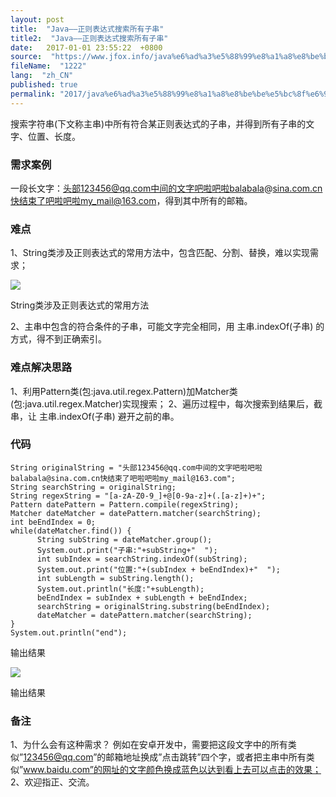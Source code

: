 ```yaml
---
layout: post
title:  "Java——正则表达式搜索所有子串"
title2:  "Java——正则表达式搜索所有子串"
date:   2017-01-01 23:55:22  +0800
source:  "https://www.jfox.info/java%e6%ad%a3%e5%88%99%e8%a1%a8%e8%be%be%e5%bc%8f%e6%90%9c%e7%b4%a2%e6%89%80%e6%9c%89%e5%ad%90%e4%b8%b2.html"
fileName:  "1222"
lang:  "zh_CN"
published: true
permalink: "2017/java%e6%ad%a3%e5%88%99%e8%a1%a8%e8%be%be%e5%bc%8f%e6%90%9c%e7%b4%a2%e6%89%80%e6%9c%89%e5%ad%90%e4%b8%b2.html"
---
```


搜索字符串(下文称主串)中所有符合某正则表达式的子串，并得到所有子串的文字、位置、长度。

### 需求案例

一段长文字：头部123456@qq.com中间的文字吧啦吧啦balabala@sina.com.cn快结束了吧啦吧啦my_mail@163.com，得到其中所有的邮箱。

### 难点

1、String类涉及正则表达式的常用方法中，包含匹配、分割、替换，难以实现需求；

![](6a16be9.png) 
 
   String类涉及正则表达式的常用方法 
  
 

2、主串中包含的符合条件的子串，可能文字完全相同，用 主串.indexOf(子串) 的方式，得不到正确索引。

### 难点解决思路

1、利用Pattern类(包:java.util.regex.Pattern)加Matcher类(包:java.util.regex.Matcher)实现搜索；
2、遍历过程中，每次搜索到结果后，截串，让 主串.indexOf(子串) 避开之前的串。

### 代码

    String originalString = "头部123456@qq.com中间的文字吧啦吧啦balabala@sina.com.cn快结束了吧啦吧啦my_mail@163.com";
    String searchString = originalString;
    String regexString = "[a-zA-Z0-9_]+@[0-9a-z]+(.[a-z]+)+";
    Pattern datePattern = Pattern.compile(regexString);
    Matcher dateMatcher = datePattern.matcher(searchString);
    int beEndIndex = 0;
    while(dateMatcher.find()) {   
          String subString = dateMatcher.group();
          System.out.print("子串:"+subString+"  "); 
          int subIndex = searchString.indexOf(subString);
          System.out.print("位置:"+(subIndex + beEndIndex)+"  ");
          int subLength = subString.length();
          System.out.println("长度:"+subLength);
          beEndIndex = subIndex + subLength + beEndIndex;
          searchString = originalString.substring(beEndIndex);
          dateMatcher = datePattern.matcher(searchString);
    } 
    System.out.println("end");

输出结果

![](b9ad832.png) 
 
   输出结果 
  
 

### 备注

1、为什么会有这种需求？
例如在安卓开发中，需要把这段文字中的所有类似”123456@qq.com”的邮箱地址换成”点击跳转”四个字，或者把主串中所有类似”www.baidu.com”的网址的文字颜色换成蓝色以达到看上去可以点击的效果；
2、欢迎指正、交流。
